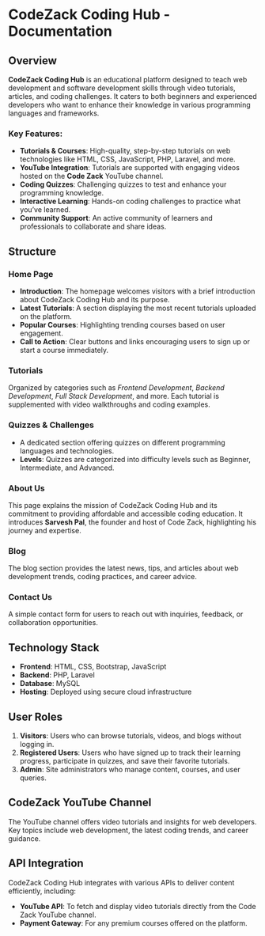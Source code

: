 # CodeZack Coding Hub - Documentation

## Overview
**CodeZack Coding Hub** is an educational platform designed to teach web development and software development skills through video tutorials, articles, and coding challenges. It caters to both beginners and experienced developers who want to enhance their knowledge in various programming languages and frameworks.

### Key Features:
- **Tutorials & Courses**: High-quality, step-by-step tutorials on web technologies like HTML, CSS, JavaScript, PHP, Laravel, and more.
- **YouTube Integration**: Tutorials are supported with engaging videos hosted on the **Code Zack** YouTube channel.
- **Coding Quizzes**: Challenging quizzes to test and enhance your programming knowledge.
- **Interactive Learning**: Hands-on coding challenges to practice what you’ve learned.
- **Community Support**: An active community of learners and professionals to collaborate and share ideas.

## Structure

### Home Page
- **Introduction**: The homepage welcomes visitors with a brief introduction about CodeZack Coding Hub and its purpose.
- **Latest Tutorials**: A section displaying the most recent tutorials uploaded on the platform.
- **Popular Courses**: Highlighting trending courses based on user engagement.
- **Call to Action**: Clear buttons and links encouraging users to sign up or start a course immediately.

### Tutorials
Organized by categories such as *Frontend Development*, *Backend Development*, *Full Stack Development*, and more. Each tutorial is supplemented with video walkthroughs and coding examples.

### Quizzes & Challenges
- A dedicated section offering quizzes on different programming languages and technologies.
- **Levels**: Quizzes are categorized into difficulty levels such as Beginner, Intermediate, and Advanced.

### About Us
This page explains the mission of CodeZack Coding Hub and its commitment to providing affordable and accessible coding education. It introduces **Sarvesh Pal**, the founder and host of Code Zack, highlighting his journey and expertise.

### Blog
The blog section provides the latest news, tips, and articles about web development trends, coding practices, and career advice.

### Contact Us
A simple contact form for users to reach out with inquiries, feedback, or collaboration opportunities.

## Technology Stack
- **Frontend**: HTML, CSS, Bootstrap, JavaScript
- **Backend**: PHP, Laravel
- **Database**: MySQL
- **Hosting**: Deployed using secure cloud infrastructure

## User Roles
1. **Visitors**: Users who can browse tutorials, videos, and blogs without logging in.
2. **Registered Users**: Users who have signed up to track their learning progress, participate in quizzes, and save their favorite tutorials.
3. **Admin**: Site administrators who manage content, courses, and user queries.

## CodeZack YouTube Channel
The YouTube channel offers video tutorials and insights for web developers. Key topics include web development, the latest coding trends, and career guidance.

## API Integration
CodeZack Coding Hub integrates with various APIs to deliver content efficiently, including:
- **YouTube API**: To fetch and display video tutorials directly from the Code Zack YouTube channel.
- **Payment Gateway**: For any premium courses offered on the platform.


